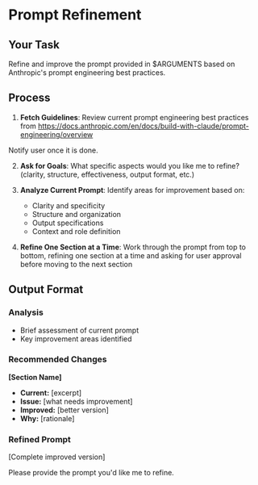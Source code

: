 # Prompt Refinement

## Your Task

Refine and improve the prompt provided in $ARGUMENTS based on Anthropic's prompt engineering best practices.

## Process

1. **Fetch Guidelines**: Review current prompt engineering best practices from https://docs.anthropic.com/en/docs/build-with-claude/prompt-engineering/overview

Notify user once it is done.

2. **Ask for Goals**: What specific aspects would you like me to refine? (clarity, structure, effectiveness, output format, etc.)

3. **Analyze Current Prompt**: Identify areas for improvement based on:
   - Clarity and specificity
   - Structure and organization  
   - Output specifications
   - Context and role definition

4. **Refine One Section at a Time**: Work through the prompt from top to bottom, refining one section at a time and asking for user approval before moving to the next section

## Output Format

### Analysis
- Brief assessment of current prompt
- Key improvement areas identified

### Recommended Changes
**[Section Name]**
- **Current:** [excerpt]
- **Issue:** [what needs improvement]
- **Improved:** [better version]
- **Why:** [rationale]

### Refined Prompt
[Complete improved version]

Please provide the prompt you'd like me to refine.